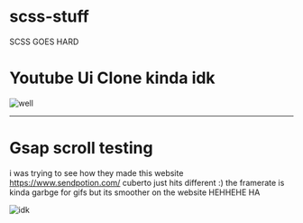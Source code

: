 # scss-stuff
SCSS GOES HARD



# Youtube Ui Clone kinda idk
![well](assets-for-read-me/yt-clone.gif)

---

# Gsap scroll testing
i was trying to see how they made this website https://www.sendpotion.com/ 
cuberto just hits different :)
the framerate is kinda garbge for gifs but its smoother on the website HEHHEHE HA

![idk](https://i.imgur.com/5zdpmBP.gif)
